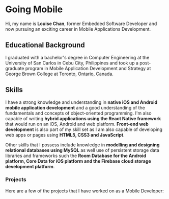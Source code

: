 # Going Mobile
Hi, my name is **Louise Chan**, former Embedded Software Developer and now pursuing an exciting career in Mobile Applications Development.

## Educational Background
I graduated with a bachelor's degree in Computer Engineering at the University of San Carlos in Cebu City, Philippines and took up a post-graduate program in Mobile Application Development and Strategy at George Brown College at Toronto, Ontario, Canada.

## Skills
I have a strong knowledge and understanding in **native iOS and Android mobile application development** and a good understanding of the fundamentals and concepts of object-oriented programming. I'm also capable of writing **hybrid applications using the React Native framework** that would run on an iOS, Android and web platform. **Front-end web development** is also part of my skill set as I am also capable of developing web apps or pages using **HTML5, CSS3 and JavaScript**.  

Other skills that I possess include knowledge in **modelling and designing relational databases using MySQL** as well use of persistent storage data libraries and frameworks such the **Room Database for the Android platform, Core Data for iOS platform and the Firebase cloud storage development platform**.

### Projects
Here are a few of the projects that I have worked on as a Mobile Developer:








